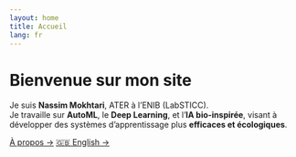 ```yaml
---
layout: home
title: Accueil
lang: fr
---
```


# Bienvenue sur mon site

Je suis **Nassim Mokhtari**, ATER à l’ENIB (LabSTICC).  
Je travaille sur **AutoML**, le **Deep Learning**, et l’**IA bio-inspirée**, visant à développer des systèmes d’apprentissage plus **efficaces et écologiques**.

[À propos →](/about/)
[🇬🇧 English →](/about-en/)
